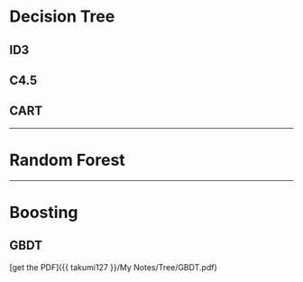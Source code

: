 # Decision Tree
## ID3
## C4.5
## CART
________________
# Random Forest
________________
# Boosting

## GBDT
[get the PDF]({{ takumi127 }}/My Notes/Tree/GBDT.pdf)
